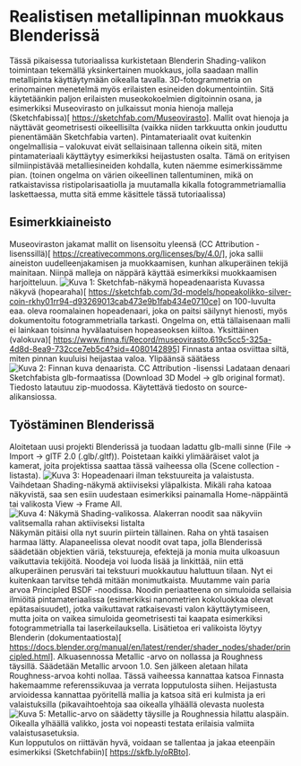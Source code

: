 # Realistisen metallipinnan muokkaus Blenderissä
Tässä pikaisessa tutoriaalissa kurkistetaan Blenderin Shading-valikon toimintaan tekemällä yksinkertainen muokkaus, jolla saadaan mallin metallipinta käyttäytymään oikealla tavalla. 
3D-fotogrammetria on erinomainen menetelmä myös erilaisten esineiden dokumentointiin. Sitä käytetäänkin paljon erilaisten museokokoelmien digitoinnin osana, ja esimerkiksi Museovirasto on julkaissut monia hienoja malleja (Sketchfabissa)[ https://sketchfab.com/Museovirasto]. Mallit ovat hienoja ja näyttävät geometrisesti oikeellisilta (vaikka niiden tarkkuutta onkin jouduttu pienentämään Sketchfabia varten). Pintamateriaalit ovat kuitenkin ongelmallisia – valokuvat eivät sellaisinaan tallenna oikein sitä, miten pintamateriaali käyttäytyy esimerkiksi heijastusten osalta. Tämä on erityisen silmiinpistävää metalliesineiden kohdalla, kuten näemme esimerkissämme pian.
(toinen ongelma on värien oikeellinen tallentuminen, mikä on ratkaistavissa ristipolarisaatiolla ja muutamalla kikalla fotogrammetriamallia laskettaessa, mutta sitä emme käsittele tässä tutoriaalissa)

## Esimerkkiaineisto
Museoviraston jakamat mallit on lisensoitu yleensä (CC Attribution -lisenssillä)[ https://creativecommons.org/licenses/by/4.0/], joka sallii aineiston uudelleenjakamisen ja muokkaamisen, kunhan alkuperäinen tekijä mainitaan. Niinpä malleja on näppärä käyttää esimerkiksi muokkaamisen harjoitteluun.
![Kuva 1: Sketchfab-näkymä hopeadenaarista](kuvaurl)
Kuvassa näkyvä (hopearaha)[ https://sketchfab.com/3d-models/hopeakolikko-silver-coin-rkhy01rr94-d93269013cab473e9b1fab434e0710ce] on 100-luvulta eaa. oleva roomalainen hopeadenaari, joka on paitsi säilynyt hienosti, myös dokumentoitu fotogrammetrialla tarkasti. 
Ongelma on, että tällaisenaan malli ei lainkaan toisinna hyvälaatuisen hopeaseoksen kiiltoa. Yksittäinen (valokuva)[ https://www.finna.fi/Record/museovirasto.619c5cc5-325a-4d8d-8ea9-732cce7eb5c4?sid=4080142895] Finnasta antaa osviittaa siltä, miten pinnan kuuluisi heijastaa valoa. Ylipäänsä säätäess
![Kuva 2: Finnan kuva denaarista. CC Attribution -lisenssi](kuvaurl) 
Ladataan denaari Sketchfabista glb-formaatissa (Download 3D Model -> glb original format). Tiedosto latautuu zip-muodossa. Käytettävä tiedosto on source-alikansiossa.
##  Työstäminen Blenderissä
Aloitetaan uusi projekti Blenderissä ja tuodaan ladattu glb-malli sinne (File -> Import -> glTF 2.0 (.glb/.gltf)). Poistetaan kaikki ylimääräiset valot ja kamerat, joita projektissa saattaa tässä vaiheessa olla (Scene collection -listasta). 
![Kuva 3: Hopeadenaari ilman tekstuureita ja valaistusta.](kuvaurl)
Vaihdetaan Shading-näkymä aktiiviseksi yläpalkista. Mikäli raha katoaa näkyvistä, saa sen esiin uudestaan esimerkiksi painamalla Home-näppäintä tai valikosta View -> Frame All. 
![Kuva 4: Näkymä Shading-valikossa. Alakerran noodit saa näkyviin valitsemalla rahan aktiiviseksi listalta](url)
Näkymän pitäisi olla nyt suurin piirtein tällainen. Raha on yhtä tasaisen harmaa lätty. 
Alapaneelissa olevat noodit ovat tapa, jolla Blenderissä säädetään objektien väriä, tekstuureja, efektejä ja monia muita ulkoasuun vaikuttavia tekijöitä. Noodeja voi luoda lisää ja linkittää, niin että alkuperäinen perusväri tai tekstuuri muokkautuu haluttuun tilaan. 
Nyt ei kuitenkaan tarvitse tehdä mitään monimutkaista. Muutamme vain paria arvoa Principled BSDF -noodissa. Noodin periaatteena on simuloida sellaisia ilmiöitä pintamateriaalissa (esimerkiksi nanometrien kokoluokkaa olevat epätasaisuudet), jotka vaikuttavat ratkaisevasti valon käyttäytymiseen, mutta joita on vaikea simuloida geometrisesti tai kaapata esimerkiksi fotogrammetrialla tai laserkeilauksella. Lisätietoa eri valikoista löytyy Blenderin (dokumentaatiosta)[ https://docs.blender.org/manual/en/latest/render/shader_nodes/shader/principled.html].
Alkuasennossa Metallic -arvo on nollassa ja Roughness täysillä. Säädetään Metallic arvoon 1.0. Sen jälkeen aletaan hilata Roughness-arvoa kohti nollaa. Tässä vaiheessa kannattaa katsoa Finnasta hakemaamme referenssikuvaa ja verrata lopputulosta siihen. Heijastusta arvioidessa kannattaa pyöritellä mallia ja katsoa sitä eri kulmista ja eri valaistuksilla (pikavaihtoehtoja saa oikealla ylhäällä olevasta nuolesta
![Kuva 5: Metallic-arvo on säädetty täysille ja Roughnessia hilattu alaspäin. Oikealla ylhäällä valikko, josta voi nopeasti testata erilaisia valmiita valaistusasetuksia.](kuvaurl)
Kun lopputulos on riittävän hyvä, voidaan se tallentaa ja jakaa eteenpäin esimerkiksi (Sketchfabiin)[ https://skfb.ly/oRBto]. 
